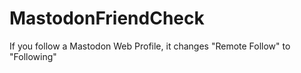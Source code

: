 # MastodonFriendCheck
If you follow a Mastodon Web Profile, it changes "Remote Follow" to "Following"
